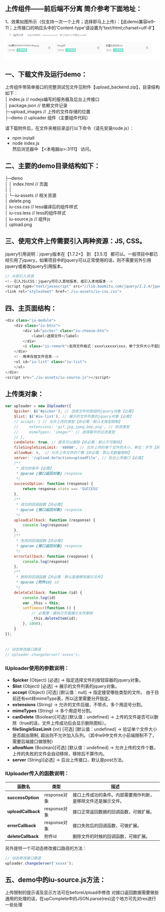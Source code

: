 ## 上传组件——前后端不分离 简介参考下面地址：
1、效果如图所示（仅支持一次一个上传；选择即马上上传）：【此demo兼容ie9-11；上传接口的响应头中的'Content-type'请设置为'text/html;charset=utf-8'】  
![Image text](https://github.com/LanlanXu/upload_backend/blob/main/img.png)  

## 一、下载文件及运行demo：
上传组件带简单接口的完整测试包文件见附件【upload_backend.zip】，目录结构如下：  
│ index.js     // nodejs编写的服务器及后台上传接口  
│ package.json     // 依赖文件记录  
├─upload_images    // 上传的文件存储的位置  
├─demo     // uploader 组件（主要组件代码）  

请下载附件后，在文件夹根目录运行以下命令（请先安装node.js）：  
- npm install  
- node index.js  
然后浏览器中    【<本电脑ip>:3111】   访问。

## 二、主要的demo目录结构如下：
├─demo  
│ │ index.html     // 页面  
│ │  
│ └─iu-assets     // 相关资源  
│ delete.png  
│ iu-css.css     // less编译后的组件样式  
│ iu-css.less     // less的组件样式  
│ iu-source.js      // 组件js  
│ upload.png  

## 三、使用文件上传需要引入两种资源：JS, CSS。
jquery引用说明：jquery版本在【1.7.2+】  到 【3.5.1】 都可以。一般项目中都已经引用了jquery，如果项目中的jquery可以正常使用的话，则不需要另外引用jquery或者改jquery引用版本。
``` javascript
// 头部引入资源
<!--引入JS&CSS：jquery可引入其他版本，或引入本地版本-->
<script type="text/javascript" src="//lib.baomitu.com/jquery/2.2.4/jquery.min.js"></script>
<link rel="stylesheet" href="./iu-assets/iu-css.css">
```

## 四、主页面结构：
``` javascript
<div class="iu-module">
    <div class="iu-btns">
        <div id="picker" class="iu-choose-btn">
            <label>选择文件</label>
        </div>
        <i class="iu-remark">支持文件格式：xxxx\xxxxx\xxx，单个文件大小不超过xxxxkb。</i>
    </div>
    <!--用来存放文件信息-->
    <ul id="iu-list" class="iu-list">
    </ul>
</div>
<script src="./iu-assets/iu-source.js"></script>
```
## 上传类对象：
``` javascript
var uploader = new IUploader({
    $picker: $('#picker'), // 选择文件的按钮的jquery对象【必需】
    $list: $('#iu-list'), // 展示的文件列表的jquery对象【必需】
    // accept: { // 允许上传的类型【非必需：默认无类型限制】
    //     extensions: 'gif,jpg,jpeg,bmp,png', // 检测类型
    //     mimeTypes: 'image/*' // 选择框中的过滤类型
    // },
    canDelete: true, // 是否可以删除【非必需：默认不可删除】
    fileSingleSizeLimit: '40000', // 允许上传的单个文件的大小，单位：字节【非必需：默认无大小限制】
    allowNum: 4,  // 允许上传文件的个数【非必需：默认无数量限制】
    server: '/upload.do?action=uploadFile', // 后台上传接口【必需】
    /**
     * 成功的条件【必需】
     * @param {接口返回对象} response
     */
    successOption: function (response) {
        return response.state === 'SUCCESS'
    },
    /**
     * 成功的回调函数【非必需】
     * @param {接口返回对象} response
     */
    uploadCallback: function (response) {
        console.log(response)
    },
    /**
     * 失败的回调函数【非必需】
     * @param {接口返回对象} response
     */
    errorCallback: function (response) {
        console.log(response)
    },
    /**
     * 删除的回调函数【非必需：默认直接移除展示文件】
     * @param {附件id} id
     */
    deleteCallback: function (id) {
        console.log(id)
        var _this = this;
        setTimeout(function () {
            // 必需要：要执行页面展示文件删除
            _this.deleteItem(id);
        }, 1000);
    }
});
 
 
// 动态修改接口路径
// uploader.changeServer('xxxxx');
```

### IUploader使用的参数说明：  
- **$picker**  {Object} [必选]  →  指定选择文件的按钮容器的jquery对象。  
- **$list**  {Object} [必选]   → 展示的文件列表的jquery对象。  
- **accept**  {Object} [可选] [默认值：null]  →  指定接受哪些类型的文件。 由于目前还有ext转mimeType表，所以这里需要分开指定。  
- **extensions** {String}  →  允许的文件后缀，不带点，多个用逗号分割。  
- **mimeTypes** {String}  →  多个用逗号分割。  
- **canDelete**  {Boolean}[可选] [默认值：undefined]  →  上传的文件是否可以删除（true的话，文件上传成功后会显示删除图标）。  
- **fileSingleSizeLimit**   {int} [可选] [默认值：undefined]  →  验证单个文件大小是否超出限制, 超出则不允许加入队列。（其中ie9中文件大小前端限制不了，需要后端接口做限制）  
- **allowNum**  {Boolean}[可选] [默认值：undefined]  →  允许上传的文件个数，上传的失败的文件会自动移除，移除后不算作内。  
- **server**  {String}[必选]   →  后台上传接口，默认是post方法。  

### IUploader传入的函数说明：  

 函数名 | 类型 | 描述  
 ---- | ----- | ------  
**successOption**|response对象|接口上传成功的条件。内部需要用作判断，是移除文件还是展示文件。
**uploadCallback**|response对象|接口正常返回数据的回调函数，可做扩展。  
**errorCallback**|response对象 | 接口失败后的回调函数，可做扩展。  
**deleteCallback**	|附件id | 删除文件的时候的回调函数，可做扩展。  


另外提供一个可动态修改接口路径的方法：
``` javascript
// 动态修改接口路径
uploader.changeServer('xxxxx');
```

## 五、demo中的iu-source.js方法：
上传限制的提示语及显示方法可在beforeUpload中修改
对接口返回数据需要做些通用的处理的话，在upComplete中的JSON.parse(res)这个地方可先对res进行一些处理
